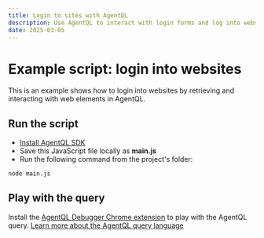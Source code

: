 ```yaml
---
title: Login to sites with AgentQL
description: Use AgentQL to interact with login forms and log into websites.
date: 2025-03-05
---
```


# Example script: login into websites

This is an example shows how to login into websites by retrieving and interacting with web elements in AgentQL.

## Run the script

- [Install AgentQL SDK](https://docs.agentql.com/javascript-sdk/installation)
- Save this JavaScript file locally as **main.js**
- Run the following command from the project's folder:

```bash
node main.js
```

## Play with the query

Install the [AgentQL Debugger Chrome extension](https://docs.agentql.com/installation/chrome-extension-installation) to play with the AgentQL query. [Learn more about the AgentQL query language](https://docs.agentql.com/agentql-query/query-intro)
